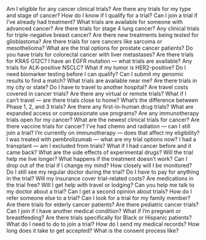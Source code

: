 Am I eligible for any cancer clinical trials?
Are there any trials for my type and stage of cancer?
How do I know if I qualify for a trial?
Can I join a trial if I’ve already had treatment?
What trials are available for someone with advanced cancer?
Are there trials for stage 4 lung cancer?
Any clinical trials for triple-negative breast cancer?
Are there new treatments being tested for glioblastoma?
Are there trials for rare cancers like sarcoma or mesothelioma?
What are the trial options for prostate cancer patients?
Do you have trials for colorectal cancer with liver metastases?
Are there trials for KRAS G12C?
I have an EGFR mutation — what trials are available?
Any trials for ALK-positive NSCLC?
What if my tumor is HER2-positive?
Do I need biomarker testing before I can qualify?
Can I submit my genomic results to find a match?
What trials are available near me?
Are there trials in my city or state?
Do I have to travel to another hospital?
Are travel costs covered in cancer trials?
Are there any virtual or remote trials?
What if I can’t travel — are there trials close to home?
What’s the difference between Phase 1, 2, and 3 trials?
Are there any first-in-human drug trials?
What are expanded access or compassionate use programs?
Are any immunotherapy trials open for my cancer?
What are the newest clinical trials for cancer?
Are there vaccine trials for cancer?
I’ve had chemo and radiation — can I still join a trial?
I’m currently on immunotherapy — does that affect my eligibility?
I was treated with pembrolizumab — what are my trial options now?
I had a transplant — am I excluded from trials?
What if I had cancer before and it came back?
What are the side effects of experimental drugs?
Will the trial help me live longer?
What happens if the treatment doesn’t work?
Can I drop out of the trial if I change my mind?
How closely will I be monitored?
Do I still see my regular doctor during the trial?
Do I have to pay for anything in the trial?
Will my insurance cover trial-related costs?
Are medications in the trial free?
Will I get help with travel or lodging?
Can you help me talk to my doctor about a trial?
Can I get a second opinion about trials?
How do I refer someone else to a trial?
Can I look for a trial for my family member?
Are there trials for elderly cancer patients?
Are there pediatric cancer trials?
Can I join if I have another medical condition?
What if I’m pregnant or breastfeeding?
Are there trials specifically for Black or Hispanic patients?
What do I need to do to join a trial?
How do I send my medical records?
How long does it take to get accepted?
What is the consent process like?